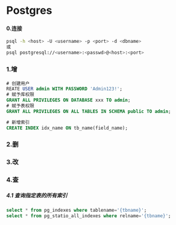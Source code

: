 Postgres
=

#### 0.连接
```bash
psql -h <host> -U <username> -p <port> -d <dbname>
或
psql postgresql://<username>:<passwd>@<host>:<port>
```

### 1.增
#### 
```sql
# 创建用户
REATE USER admin WITH PASSWORD 'Admin123!';
# 赋予库权限
GRANT ALL PRIVILEGES ON DATABASE xxx TO admin;
# 赋予表权限
GRANT ALL PRIVILEGES ON ALL TABLES IN SCHEMA public TO admin;

# 新增索引
CREATE INDEX idx_name ON tb_name(field_name);
```

### 2.删

### 3.改

### 4.查
##### 4.1 查询指定表的所有索引
```sql
select * from pg_indexes where tablename='{tbname}';
select * from pg_statio_all_indexes where relname='{tbname}';
```
